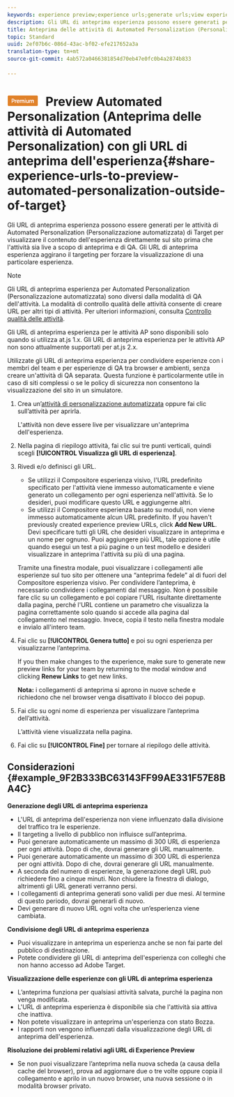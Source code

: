 ```yaml
---
keywords: experience preview;experience urls;generate urls;view experience urls
description: Gli URL di anteprima esperienza possono essere generati per le attività di Automated Personalization (Personalizzazione automatizzata) di Target per visualizzare il contenuto dell'esperienza direttamente sul sito prima che l'attività sia live a scopo di anteprima e di QA. Gli URL di anteprima esperienza aggirano il targeting per forzare la visualizzazione di una particolare esperienza.
title: Anteprima delle attività di Automated Personalization (Personalizzazione automatizzata) con gli URL di anteprima dell'esperienza
topic: Standard
uuid: 2ef07b6c-086d-43ac-bf02-efe217652a3a
translation-type: tm+mt
source-git-commit: 4ab572a0466381854d70eb47e0fc0b4a2874b833

---
```



# ![PREMIUM](/help/assets/premium.png) Preview Automated Personalization (Anteprima delle attività di Automated Personalization) con gli URL di anteprima dell&#39;esperienza{#share-experience-urls-to-preview-automated-personalization-outside-of-target}

Gli URL di anteprima esperienza possono essere generati per le attività di Automated Personalization (Personalizzazione automatizzata) di Target per visualizzare il contenuto dell&#39;esperienza direttamente sul sito prima che l&#39;attività sia live a scopo di anteprima e di QA. Gli URL di anteprima esperienza aggirano il targeting per forzare la visualizzazione di una particolare esperienza.

>[!NOTE]
>
>Gli URL di anteprima esperienza per Automated Personalization (Personalizzazione automatizzata) sono diversi dalla modalità di QA dell&#39;attività. La modalità di controllo qualità delle attività consente di creare URL per altri tipi di attività. Per ulteriori informazioni, consulta [Controllo qualità delle attività](../../c-activities/c-activity-qa/activity-qa.md#concept_9329EF33DE7D41CA9815C8115DBC4E40).
>
>Gli URL di anteprima esperienza per le attività AP sono disponibili solo quando si utilizza at.js 1.x. Gli URL di anteprima esperienza per le attività AP non sono attualmente supportati per at.js 2.x.

Utilizzate gli URL di anteprima esperienza per condividere esperienze con i membri del team e per esperienze di QA tra browser e ambienti, senza creare un&#39;attività di QA separata. Questa funzione è particolarmente utile in caso di siti complessi o se le policy di sicurezza non consentono la visualizzazione del sito in un simulatore.

1. Crea un’[attività di personalizzazione automatizzata](../../c-activities/t-automated-personalization/create-ap-activity.md#task_8AAF837796D74CF893CA2F88BA1491C9) oppure fai clic sull’attività per aprirla.

   L&#39;attività non deve essere live per visualizzare un&#39;anteprima dell&#39;esperienza.
1. Nella pagina di riepilogo attività, fai clic sui tre punti verticali, quindi scegli **[!UICONTROL Visualizza gli URL di esperienza]**.
1. Rivedi e/o definisci gli URL.

   * Se utilizzi il Compositore esperienza visivo, l&#39;URL predefinito specificato per l&#39;attività viene immesso automaticamente e viene generato un collegamento per ogni esperienza nell&#39;attività. Se lo desideri, puoi modificare questo URL e aggiungerne altri.
   * Se utilizzi il Compositore esperienza basato su moduli, non viene immesso automaticamente alcun URL predefinito. If you haven&#39;t previously created experience preview URLs, click **Add New URL**. Devi specificare tutti gli URL che desideri visualizzare in anteprima e un nome per ognuno.
   Puoi aggiungere più URL, tale opzione è utile quando esegui un test a più pagine o un test modello e desideri visualizzare in anteprima l&#39;attività su più di una pagina.

   Tramite una finestra modale, puoi visualizzare i collegamenti alle esperienze sul tuo sito per ottenere una “anteprima fedele” al di fuori del Compositore esperienza visivo. Per condividere l’anteprima, è necessario condividere i collegamenti dal messaggio. Non è possibile fare clic su un collegamento e poi copiare l&#39;URL risultante direttamente dalla pagina, perché l&#39;URL contiene un parametro che visualizza la pagina correttamente solo quando si accede alla pagina dal collegamento nel messaggio. Invece, copia il testo nella finestra modale e invialo all&#39;intero team.
1. Fai clic su **[!UICONTROL Genera tutto]** e poi su ogni esperienza per visualizzarne l’anteprima.

   If you then make changes to the experience, make sure to generate new preview links for your team by returning to the modal window and clicking **Renew Links** to get new links.

   **Nota:** i collegamenti di anteprima si aprono in nuove schede e richiedono che nel browser venga disattivato il blocco dei popup.

1. Fai clic su ogni nome di esperienza per visualizzare l’anteprima dell’attività.

   L’attività viene visualizzata nella pagina.
1. Fai clic su **[!UICONTROL Fine]** per tornare al riepilogo delle attività.

## Considerazioni {#example_9F2B333BC63143FF99AE331F57E8BA4C}

**Generazione degli URL di anteprima esperienza**

* L&#39;URL di anteprima dell&#39;esperienza non viene influenzato dalla divisione del traffico tra le esperienze.
* Il targeting a livello di pubblico non influisce sull’anteprima.
* Puoi generare automaticamente un massimo di 300 URL di esperienza per ogni attività. Dopo di che, dovrai generare gli URL manualmente.
* Puoi generare automaticamente un massimo di 300 URL di esperienza per ogni attività. Dopo di che, dovrai generare gli URL manualmente.
* A seconda del numero di esperienze, la generazione degli URL può richiedere fino a cinque minuti. Non chiudere la finestra di dialogo, altrimenti gli URL generati verranno persi.
* I collegamenti di anteprima generati sono validi per due mesi. Al termine di questo periodo, dovrai generarli di nuovo.
* Devi generare di nuovo URL ogni volta che un’esperienza viene cambiata.

**Condivisione degli URL di anteprima esperienza**

* Puoi visualizzare in anteprima un esperienza anche se non fai parte del pubblico di destinazione.
* Potete condividere gli URL di anteprima dell&#39;esperienza con colleghi che non hanno accesso ad Adobe Target.

**Visualizzazione delle esperienze con gli URL di anteprima esperienza**

* L’anteprima funziona per qualsiasi attività salvata, purché la pagina non venga modificata.
* L&#39;URL di anteprima esperienza è disponibile sia che l&#39;attività sia attiva che inattiva.
* Non potete visualizzare in anteprima un&#39;esperienza con stato Bozza.
* I rapporti non vengono influenzati dalla visualizzazione degli URL di anteprima dell&#39;esperienza.

**Risoluzione dei problemi relativi agli URL di Experience Preview**

* Se non puoi visualizzare l’anteprima nella nuova scheda (a causa della cache del browser), prova ad aggiornare due o tre volte oppure copia il collegamento e aprilo in un nuovo browser, una nuova sessione o in modalità browser privato.

